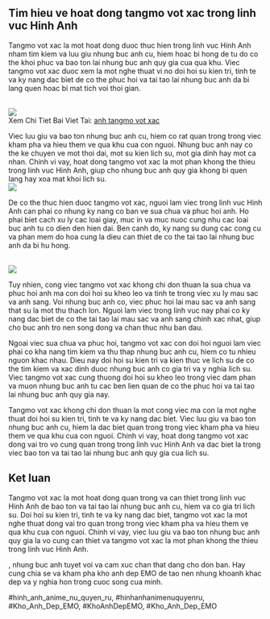 <h2>Tim hieu ve hoat dong tangmo vot xac trong linh vuc Hinh Anh</h2><p>Tangmo vot xac la mot hoat dong duoc thuc hien trong linh vuc Hinh Anh nham tim kiem va luu giu nhung buc anh cu, hiem hoac bi hong de tu do co the khoi phuc va bao ton lai nhung buc anh quy gia cua qua khu. Viec tangmo vot xac duoc xem la mot nghe thuat vi no doi hoi su kien tri, tinh te va ky nang dac biet de co the phuc hoi va tai tao lai nhung buc anh da bi lang quen hoac bi mat tich voi thoi gian.</p><br><img src="https://khoanhdepemo.com/wp-content/uploads/2024/12/doi-bi-kich-cua-nu-dien-vien-thai-lan-vua-bi-mat-tich-tren-song.jpg"></br>
Xem Chi Tiet Bai Viet Tai: <a href="https://khoanhdepemo.com/anh-thi-the-tanmo/">anh tangmo vot xac</a><p>Viec luu giu va bao ton nhung buc anh cu, hiem co rat quan trong trong viec kham pha va hieu them ve qua khu cua con nguoi. Nhung buc anh nay co the ke chuyen ve mot thoi dai, mot su kien lich su, mot gia dinh hay mot ca nhan. Chinh vi vay, hoat dong tangmo vot xac la mot phan khong the thieu trong linh vuc Hinh Anh, giup cho nhung buc anh quy gia khong bi quen lang hay xoa mat khoi lich su.<br><img src="https://khoanhdepemo.com/wp-content/uploads/2024/12/cropped-Du-an-moi.png"></br><p>De co the thuc hien duoc tangmo vot xac, nguoi lam viec trong linh vuc Hinh Anh can phai co nhung ky nang co ban ve sua chua va phuc hoi anh. Ho phai biet cach xu ly cac loai giay, muc in va muc nuoc cung nhu cac loai buc anh tu co dien den hien dai. Ben canh do, ky nang su dung cac cong cu va phan mem do hoa cung la dieu can thiet de co the tai tao lai nhung buc anh da bi hu hong.</p><br><img src="https://khoanhdepemo.com/wp-content/uploads/2024/12/image-1340.png"></br><p>Tuy nhien, cong viec tangmo vot xac khong chi don thuan la sua chua va phuc hoi anh ma con doi hoi su kheo leo va tinh te trong viec xu ly mau sac va anh sang. Voi nhung buc anh co, viec phuc hoi lai mau sac va anh sang that su la mot thu thach lon. Nguoi lam viec trong linh vuc nay phai co ky nang dac biet de co the tai tao lai mau sac va anh sang chinh xac nhat, giup cho buc anh tro nen song dong va chan thuc nhu ban dau.<p>Ngoai viec sua chua va phuc hoi, tangmo vot xac con doi hoi nguoi lam viec phai co kha nang tim kiem va thu thap nhung buc anh cu, hiem co tu nhieu nguon khac nhau. Dieu nay doi hoi su kien tri va kien thuc ve lich su de co the tim kiem va xac dinh duoc nhung buc anh co gia tri va y nghia lich su. Viec tangmo vot xac cung thuong doi hoi su kheo leo trong viec dam phan va muon nhung buc anh tu cac ben lien quan de co the phuc hoi va tai tao lai nhung buc anh quy gia nay.</p><p>Tangmo vot xac khong chi don thuan la mot cong viec ma con la mot nghe thuat doi hoi su kien tri, tinh te va ky nang dac biet. Viec luu giu va bao ton nhung buc anh cu, hiem la dac biet quan trong trong viec kham pha va hieu them ve qua khu cua con nguoi. Chinh vi vay, hoat dong tangmo vot xac dong vai tro vo cung quan trong trong linh vuc Hinh Anh va dac biet la trong viec bao ton va tai tao lai nhung buc anh quy gia cua lich su.<h2>Ket luan</h2><p>Tangmo vot xac la mot hoat dong quan trong va can thiet trong linh vuc Hinh Anh de bao ton va tai tao lai nhung buc anh cu, hiem va co gia tri lich su. Doi hoi su kien tri, tinh te va ky nang dac biet, tangmo vot xac la mot nghe thuat dong vai tro quan trong trong viec kham pha va hieu them ve qua khu cua con nguoi. Chinh vi vay, viec luu giu va bao ton nhung buc anh quy gia la vo cung can thiet va tangmo vot xac la mot phan khong the thieu trong linh vuc Hinh Anh.</p><p>, nhung buc anh tuyet voi va cam xuc chan that dang cho don ban. Hay cung chia se va kham pha kho anh dep EMO de tao nen nhung khoanh khac dep va y nghia hon trong cuoc song cua minh.</p>
#hinh_anh_anime_nu_quyen_ru, #hinhanhanimenuquyenru, #Kho_Anh_Dep_EMO, #KhoAnhDepEMO, #Kho_Anh_Dep_EMO
